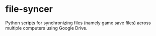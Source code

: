 # file-syncer
Python scripts for synchronizing files (namely game save files) across multiple computers using Google Drive.
